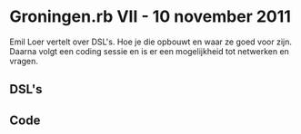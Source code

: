 # Groningen.rb VII - 10 november 2011

Emil Loer vertelt over DSL's. Hoe je die opbouwt en waar ze goed voor zijn.
Daarna volgt een coding sessie en is er een mogelijkheid tot netwerken en 
vragen.

## DSL's

## Code
